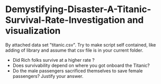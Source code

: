 # Demystifying-Disaster-A-Titanic-Survival-Rate-Investigation and visualization

By attached data set "titanic.csv".  Try to make  script self contained, like adding of library and assume that csv file is in your current folder.
- Did Rich folks survive at a higher rate ?
- Does survivability depend on where you got onboard the Titanic?
- Do the male passengers sacrificed themselves to save female passengers? Justify your answer.
